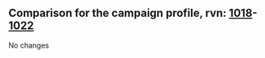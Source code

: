 ## Comparison for the campaign profile, rvn: [1018](https://github.com/PRO100KatYT/FortniteProfileRevisions/tree/main/profiles/campaign/1018%20campaign.json)-[1022](https://github.com/PRO100KatYT/FortniteProfileRevisions/tree/main/profiles/campaign/1022%20campaign.json)

No changes
